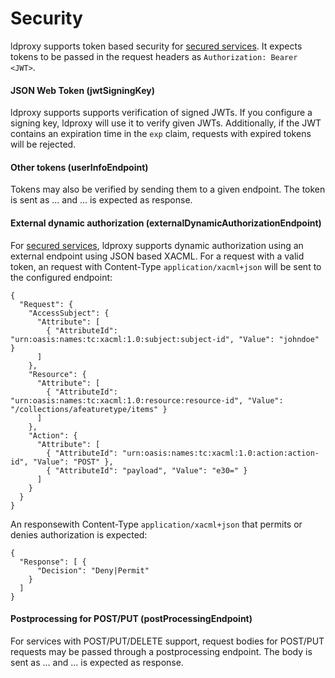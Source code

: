 # Security

ldproxy supports token based security for [secured services](). It expects tokens to be passed in the request headers as `Authorization: Bearer <JWT>`.

#### JSON Web Token (jwtSigningKey)
ldproxy supports supports verification of signed JWTs. If you configure a signing key, ldproxy will use it to verify given JWTs. Additionally, if the JWT contains an expiration time in the `exp` claim, requests with expired tokens will be rejected.

#### Other tokens (userInfoEndpoint)
Tokens may also be verified by sending them to a given endpoint. The token is sent as ... and ... is expected as response.

#### External dynamic authorization (externalDynamicAuthorizationEndpoint)
For [secured services](), ldproxy supports dynamic authorization using an external endpoint using JSON based XACML. For a request with a valid token, an request with Content-Type `application/xacml+json` will be sent to the configured endpoint:

```
{
  "Request": {
    "AccessSubject": {
      "Attribute": [
        { "AttributeId": "urn:oasis:names:tc:xacml:1.0:subject:subject-id", "Value": "johndoe" } 
      ]
    },
    "Resource": {
      "Attribute": [
        { "AttributeId": "urn:oasis:names:tc:xacml:1.0:resource:resource-id", "Value": "/collections/afeaturetype/items" } 
      ]
    },
    "Action": {
      "Attribute": [
        { "AttributeId": "urn:oasis:names:tc:xacml:1.0:action:action-id", "Value": "POST" },
        { "AttributeId": "payload", "Value": "e30=" } 
      ]
    }
  }
}
```

An responsewith Content-Type `application/xacml+json` that permits or denies authorization is expected:

```
{
  "Response": [ {
      "Decision": "Deny|Permit"
    }
  ]
}
``` 


#### Postprocessing for POST/PUT (postProcessingEndpoint)
For services with POST/PUT/DELETE support, request bodies for POST/PUT requests may be passed through a postprocessing endpoint. The body is sent as ... and ... is expected as response.
